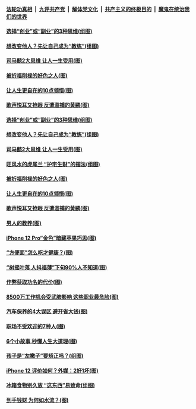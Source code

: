 

####  [法轮功真相](../../../../basic/blob/master/README.md?t=10270802) &nbsp;|&nbsp; [九评共产党](../../../../9ping.md/blob/master/README.md?t=10270802) &nbsp;|&nbsp; [解体党文化](../../../../jtdwh.md/blob/master/README.md?t=10270802)  &nbsp;|&nbsp; [共产主义的终极目的](../../../../gczydzjmd.md/blob/master/README.md?t=10270802) &nbsp;|&nbsp; [魔鬼在统治我们的世界](../../../../mgztzwmdsj.md/blob/master/README.md?t=10270802) 

#### [选择“创业”或“副业”的3种思维(组图)](../pages/p8/947359.md?t=10270802) 

#### [想改变他人？先让自己成为“教练”(组图)](../pages/p8/950290.md?t=10270802) 

#### [司马懿2大思维 让人一生受用(图)](../pages/p8/950293.md?t=10270802) 

#### [被折福削禄的好色之人(图)](../pages/p8/950071.md?t=10270802) 

#### [让人生更自在的10点领悟(图)](../pages/p8/950286.md?t=10270802) 

#### [歌声悦耳又抢眼 反遭滥捕的黄鹂(图)](../pages/p8/950275.md?t=10270802) 

#### [选择“创业”或“副业”的3种思维(组图)](../pages/p8/947359.md?t=10270802) 

#### [想改变他人？先让自己成为“教练”(组图)](../pages/p8/950290.md?t=10270802) 

#### [司马懿2大思维 让人一生受用(图)](../pages/p8/950293.md?t=10270802) 

#### [旺风水的虎尾兰 “护宅生财”的摆法(组图)](../pages/p8/950361.md?t=10270802) 

#### [被折福削禄的好色之人(图)](../pages/p8/950071.md?t=10270802) 

#### [让人生更自在的10点领悟(图)](../pages/p8/950286.md?t=10270802) 

#### [歌声悦耳又抢眼 反遭滥捕的黄鹂(图)](../pages/p8/950275.md?t=10270802) 

#### [男人的教养(图)](../pages/p8/949865.md?t=10270802) 

#### [iPhone 12 Pro“金色”暗藏苹果巧思(图)](../pages/p8/950267.md?t=10270802) 

#### [“方便面”怎么吃才健康？(图)](../pages/p8/949877.md?t=10270802) 

#### [“树摇叶落 人抖福薄”下句90%人不知道(图)](../pages/p8/950173.md?t=10270802) 

#### [作弊获取功名的代价(图)](../pages/p8/949874.md?t=10270802) 

#### [8500万工作机会受武肺影响 这些职业最危险(图)](../pages/p8/950167.md?t=10270802) 

#### [汽车保养的4大误区 避开省大钱(图)](../pages/p8/950147.md?t=10270802) 

#### [职场不受欢迎的7种人(图)](../pages/p8/950137.md?t=10270802) 

#### [6个小故事 秒懂人生大道理(图)](../pages/p8/949858.md?t=10270802) 

#### [孩子是“左撇子”要矫正吗？(组图)](../pages/p8/950044.md?t=10270802) 

#### [iPhone 12 评价如何？外媒：2好1坏(图)](../pages/p8/950034.md?t=10270802) 

#### [冰箱食物别久放 “这东西”易致命(组图)](../pages/p8/949939.md?t=10270802) 

#### [到手钱财 为何如水流？(图)](../pages/p8/949390.md?t=10270802) 

